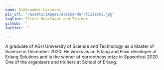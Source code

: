 ```yaml
---
name: Aleksander Lisiecki
pic_url: "/assets/images/aleksander-lisiecki.jpg"
tagline: Elixir Developer and Trainer
github: ''
twitter: ''

---
```

A graduate of AGH University of Science and Technology as a Master of Science in December 2020. He works as an Erlang and Elixir developer at Erlang Solutions and is the winner of correctness prize in Spawnfest 2020. One of the organisers and trainers at School of Erlang.